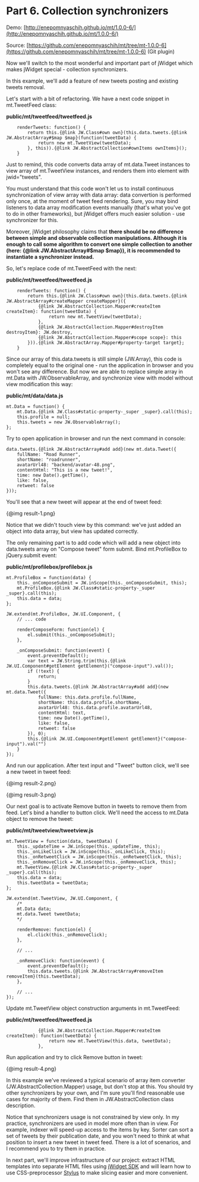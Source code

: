 ﻿# Part 6. Collection synchronizers

Demo: [http://enepomnyaschih.github.io/mt/1.0.0-6/](http://enepomnyaschih.github.io/mt/1.0.0-6/)

Source: [https://github.com/enepomnyaschih/mt/tree/mt-1.0.0-6](https://github.com/enepomnyaschih/mt/tree/mt-1.0.0-6) (Git plugin)

Now we'll switch to the most wonderful and important part of jWidget which makes jWidget special -
collection synchronizers.

In this example, we'll add a feature of new tweets posting and existing tweets removal.

Let's start with a bit of refactoring. We have a next code snippet in mt.TweetFeed class:

**public/mt/tweetfeed/tweetfeed.js**

        renderTweets: function() {
            return this.{@link JW.Class#own own}(this.data.tweets.{@link JW.AbstractArray#$map $map}(function(tweetData) {
                return new mt.TweetView(tweetData);
            }, this)).{@link JW.AbstractCollection#ownItems ownItems}();
        }

Just to remind, this code converts data array of mt.data.Tweet instances to view array of mt.TweetView instances,
and renders them into element with jwid="tweets".

You must understand that this code won't let us to install continuous synchronization of view array with data array:
data convertion is performed only once, at the moment of tweet feed rendering. Sure, you may bind listeners
to data array modification events manually (that's what you've got to do in other frameworks), but jWidget
offers much easier solution - use synchronizer for this.

Moreover, jWidget philosophy claims that
**there should be no difference between simple and observable collection manipulations. Although it is enough to
call some algorithm to convert one simple collection to another (here: {@link JW.AbstractArray#$map $map}),
it is recommended to instantiate a synchronizer instead.**

So, let's replace code of mt.TweetFeed with the next:

**public/mt/tweetfeed/tweetfeed.js**

        renderTweets: function() {
            return this.{@link JW.Class#own own}(this.data.tweets.{@link JW.AbstractArray#createMapper createMapper}({
                {@link JW.AbstractCollection.Mapper#createItem createItem}: function(tweetData) {
                    return new mt.TweetView(tweetData);
                },
                {@link JW.AbstractCollection.Mapper#destroyItem destroyItem}: JW.destroy,
                {@link JW.AbstractCollection.Mapper#scope scope}: this
            })).{@link JW.AbstractArray.Mapper#property-target target};
        }

Since our array of this.data.tweets is still simple (JW.Array), this code is completely equal to the original one -
run the application in browser and you won't see any difference. But now we are able to replace simple array
in mt.Data with JW.ObservableArray, and synchronize view with model without view modification this way:

**public/mt/data/data.js**

    mt.Data = function() {
        mt.Data.{@link JW.Class#static-property-_super _super}.call(this);
        this.profile = null;
        this.tweets = new JW.ObservableArray();
    };

Try to open application in browser and run the next command in console:

    data.tweets.{@link JW.AbstractArray#add add}(new mt.data.Tweet({
        fullName: "Road Runner",
        shortName: "roadrunner",
        avatarUrl48: "backend/avatar-48.png",
        contentHtml: "This is a new tweet!",
        time: new Date().getTime(),
        like: false,
        retweet: false
    }));

You'll see that a new tweet will appear at the end of tweet feed:

{@img result-1.png}

Notice that we didn't touch view by this command: we've just added an object into data array, but view has
updated correctly.

The only remaining part is to add code which will add a new object into data.tweets array on "Compose tweet" form
submit. Bind mt.ProfileBox to jQuery.submit event:

**public/mt/profilebox/profilebox.js**

    mt.ProfileBox = function(data) {
        this._onComposeSubmit = JW.inScope(this._onComposeSubmit, this);
        mt.ProfileBox.{@link JW.Class#static-property-_super _super}.call(this);
        this.data = data;
    };
    
    JW.extend(mt.ProfileBox, JW.UI.Component, {
        // ... code
        
        renderComposeForm: function(el) {
            el.submit(this._onComposeSubmit);
        },
        
        _onComposeSubmit: function(event) {
            event.preventDefault();
            var text = JW.String.trim(this.{@link JW.UI.Component#getElement getElement}("compose-input").val());
            if (!text) {
                return;
            }
            this.data.tweets.{@link JW.AbstractArray#add add}(new mt.data.Tweet({
                fullName: this.data.profile.fullName,
                shortName: this.data.profile.shortName,
                avatarUrl48: this.data.profile.avatarUrl48,
                contentHtml: text,
                time: new Date().getTime(),
                like: false,
                retweet: false
            }), 0);
            this.{@link JW.UI.Component#getElement getElement}("compose-input").val("")
        }
    });

And run our application. After text input and "Tweet" button click, we'll see a new tweet in tweet feed:

{@img result-2.png}

{@img result-3.png}

Our next goal is to activate Remove button in tweets to remove them from feed. Let's bind a handler to button click.
We'll need the access to mt.Data object to remove the tweet:

**public/mt/tweetview/tweetview.js**

    mt.TweetView = function(data, tweetData) {
        this._updateTime = JW.inScope(this._updateTime, this);
        this._onLikeClick = JW.inScope(this._onLikeClick, this);
        this._onRetweetClick = JW.inScope(this._onRetweetClick, this);
        this._onRemoveClick = JW.inScope(this._onRemoveClick, this);
        mt.TweetView.{@link JW.Class#static-property-_super _super}.call(this);
        this.data = data;
        this.tweetData = tweetData;
    };
    
    JW.extend(mt.TweetView, JW.UI.Component, {
        /*
        mt.Data data;
        mt.data.Tweet tweetData;
        */
        
        renderRemove: function(el) {
            el.click(this._onRemoveClick);
        },
        
        // ...
        
        _onRemoveClick: function(event) {
            event.preventDefault();
            this.data.tweets.{@link JW.AbstractArray#removeItem removeItem}(this.tweetData);
        },
        
        // ...
    });

Update mt.TweetView object construction arguments in mt.TweetFeed:

**public/mt/tweetfeed/tweetfeed.js**

                {@link JW.AbstractCollection.Mapper#createItem createItem}: function(tweetData) {
                    return new mt.TweetView(this.data, tweetData);
                },

Run application and try to click Remove button in tweet:

{@img result-4.png}

In this example we've reviewed a typical scenario of array item converter (JW.AbstractCollection.Mapper) usage,
but don't stop at this. You should try other synchronizers by your own, and I'm sure you'll find reasonable
use cases for majority of them. Find them in JW.AbstractCollection class description.

Notice that synchronizers usage is not constrained by view only. In my practice, synchronizers are used in model
more often than in view. For example, indexer will speed-up access to the items by key. Sorter can sort a set of
tweets by their publication date, and you won't need to think at what position to insert a new tweet in tweet feed.
There is a lot of scenarios, and I recommend you to try them in practice.

In next part, we'll improve infrastructure of our project: extract HTML templates into separate HTML files using
[jWidget SDK](https://github.com/enepomnyaschih/jwsdk/wiki/ru) and will learn how to use CSS-preprocessor
[Stylus](http://learnboost.github.io/stylus/) to make slicing easier and more convenient.
